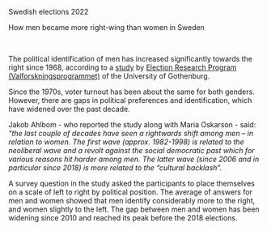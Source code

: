 <p class="text-kicker">Swedish elections 2022</p>
<p class="text-h2">How men became more right-wing than women in Sweden</p>


<p class="text-body-2"><br />

The political identification of men has increased significantly towards the right since 1968, according to a [study](https://www.gu.se/sites/default/files/2021-02/2021%201%20Oskarson%20%26%20Ahlbom%20-%20Trender%20i%20ko%CC%88nsskillnader.pdf) by [Election Research Program (Valforskningsprogrammet)](https://www.gu.se/valforskningsprogrammet) of the University of Gothenburg.

Since the 1970s, voter turnout has been about the same for both genders. However, there are gaps in political preferences and identification, which have widened over the past decade.

Jakob Ahlbom - who reported the study along with Maria Oskarson - said: _"the last couple of decades have seen a rightwards shift among men – in relation to women. The first wave (approx. 1982-1998) is related to the neoliberal wave and a revolt against the social democratic past which for various reasons hit harder among men. The latter wave (since 2006 and in particular since 2018) is more related to the “cultural backlash”._

A survey question in the study asked the participants to place themselves on a scale of left to right by political position. The average of answers for men and women showed that men identify considerably more to the right, and women slightly to the left. The gap between men and women has been widening since 2010 and reached its peak before the 2018 elections.
</p><br /><br /><br />
